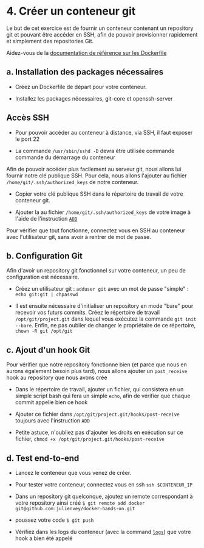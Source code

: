 # 4. Créer un conteneur git

Le but de cet exercice est de fournir un conteneur contenant un repository git et pouvant être accéder en SSH, afin de pouvoir provisionner rapidement et simplement des repositories Git.

Aidez-vous de la [documentation de référence sur les Dockerfile](http://docs.docker.io/en/latest/reference/builder/)

## a. Installation des packages nécessaires 

* Créez un Dockerfile de départ pour votre conteneur.

* Installez les packages nécessaires, git-core et openssh-server

## Accès SSH

* Pour pouvoir accéder au conteneur à distance, via SSH, il faut exposer le port 22

* La commande `/usr/sbin/sshd -D` devra être utilisée commande commande du démarrage du conteneur

Afin de pouvoir accéder plus facilement au serveur git, nous allons lui fournir notre clé publique SSH. Pour cela, nous allons l'ajouter au fichier `/home/git/.ssh/authorized_keys` de notre conteneur.

* Copier votre clé publique SSH dans le répertoire de travail de votre conteneur git.

* Ajouter la au fichier `/home/git/.ssh/authorized_keys` de votre image à l'aide de l'instruction [`ADD`](http://docs.docker.io/en/latest/reference/builder/#add)

Pour vérifier que tout fonctionne, connectez vous en SSH au conteneur avec l'utilisateur git, sans avoir à rentrer de mot de passe.

## b. Configuration Git

Afin d'avoir un repository git fonctionnel sur votre conteneur, un peu de configuration est nécessaire.

* Créez un utilisateur git : `adduser git` avec un mot de passe "simple" : `echo git:git | chpasswd`

* Il est ensuite nécessaire d'initialiser un repository en mode "bare" pour recevoir vos futurs commits. Créez le répertoire de travail `/opt/git/project.git` dans lequel vous exécutez la commande `git init --bare`. Enfin, ne pas oublier de changer le propriétaire de ce répertoire, `chown -R git /opt/git`

## c. Ajout d'un hook Git

Pour vérifier que notre repository fonctionne bien (et parce que nous en aurons également besoin plus tard), nous allons ajouter un `post_receive` hook au repository que nous avons crée

* Dans le répertoire de travail, ajouter un fichier, qui consistera en un simple script bash qui fera un simple `echo`, afin de vérifier que chaque commit appelle bien ce hook

* Ajouter ce fichier dans `/opt/git/project.git/hooks/post-receive` toujours avec l'instruction `ADD`

* Petite astuce, n'oubliez pas d'ajouter les droits en exécution sur ce fichier, `chmod +x /opt/git/project.git/hooks/post-receive`

## d. Test end-to-end

* Lancez le conteneur que vous venez de créer.

* Pour tester votre conteneur, connectez vous en ssh `ssh $CONTENEUR_IP`

* Dans un repository git quelconque, ajoutez un remote correspondant à votre repository ainsi créé `$ git remote add docker git@github.com:julienvey/docker-hands-on.git`

* poussez votre code `$ git push`

* Vérifiez dans les logs du conteneur (avec la command [`logs`](http://docs.docker.io/en/latest/reference/commandline/cli/#logs)) que votre hook a bien été appelé















